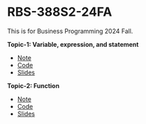 # RBS-388S2-24FA

This is for Business Programming 2024 Fall. 

**Topic-1: Variable, expression, and statement**
- [Note](Topic-1_Variables%20and%20Statements/Note/1_Variables%20expression%20and%20statements_note.md)
- [Code](Topic-1_Variables%20and%20Statements/Code)
- [Slides](Topic-1_Variables%20and%20Statements/Slides/1_Variables_slides.pdf)

**Topic-2: Function**
- [Note](Topic-2_Function/Note/2_Functions_note.md)
- [Code](Topic-2_Function/Code)
- [Slides](Topic-2_Function/Slides/2_Functions_slides.pdf)

